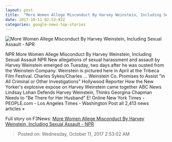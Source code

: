 ```yaml
---
layout: post
title:  "More Women Allege Misconduct By Harvey Weinstein, Including Sexual Assault - NPR"
date: 2017-10-11 02:53:02Z
categories: google-news-top-stories
---
```


![More Women Allege Misconduct By Harvey Weinstein, Including Sexual Assault - NPR](https://media.npr.org/assets/img/2017/10/10/ap_17119109633539_wide-aed2be039a4f2b05918c9e9d047c96899408ef10.jpg?s=1400)

NPR More Women Allege Misconduct By Harvey Weinstein, Including Sexual Assault NPR New allegations of sexual harassment and assault by Harvey Weinstein emerged on Tuesday, two days after he was ousted from the Weinstein Company. Weinstein is pictured here in April at the Tribeca Film Festival. Charles Sykes/Charles ... Weinstein Co. Promises to Assist "in All Criminal or Other Investigations" Hollywood Reporter How the New Yorker's explosive expose on Harvey Weinstein came together ABC News Lindsay Lohan Defends Harvey Weinstein, Thinks Georgina Chapman Needs to "Be There for Her Husband" E! Online New York Times - PEOPLE.com - Los Angeles Times - Washington Post all 2,413 news articles »


Full story on F3News: [More Women Allege Misconduct By Harvey Weinstein, Including Sexual Assault - NPR](http://www.f3nws.com/n/pNMDCC)

> Posted on: Wednesday, October 11, 2017 2:53:02 AM
